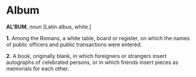 # Album

**AL'BUM**, _noun_ \[Latin albus, white.\]

**1.** Among the Romans, a white table, board or register, on which the names of public officers and public transactions were entered.

**2.** A book, originally blank, in which foreigners or strangers insert autographs of celebrated persons, or in which friends insert pieces as memorials for each other.